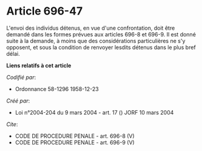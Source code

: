 # Article 696-47

L'envoi des individus détenus, en vue d'une confrontation, doit être demandé dans les formes prévues aux articles 696-8 et
696-9. Il est donné suite à la demande, à moins que des considérations particulières ne s'y opposent, et sous la condition de
renvoyer lesdits détenus dans le plus bref délai.

**Liens relatifs à cet article**

_Codifié par_:

  - Ordonnance 58-1296 1958-12-23

_Créé par_:

  - Loi n°2004-204 du 9 mars 2004 - art. 17 () JORF 10 mars 2004

_Cite_:

  - CODE DE PROCEDURE PENALE - art. 696-8 (V)
  - CODE DE PROCEDURE PENALE - art. 696-9 (V)
